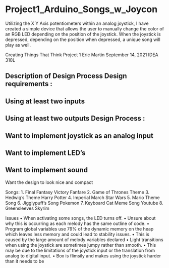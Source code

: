 # Project1_Arduino_Songs_w_Joycon

Utilizing the X Y Axis potentiometers within an analog joystick, I have created a simple device that allows the user to manually change the color of an RGB LED depending on the position of the joystick. When the joystick is depressed, depending on the position when depressed, a unique song will play as well.



Creating Things That Think
Project 1
Eric Martin
September 14, 2021
IDEA 310L



Description of
Design Process
Design requirements :
-
Using at least two inputs
-
Using at least two outputs
Design Process :
-
Want to implement joystick as an analog input
-
Want to implement LED’s
-
Want to implement sound
-
Want the design to look nice and compact


Songs:
1.
Final Fantasy Victory Fanfare
2.
Game of Thrones Theme
3.
Hedwig’s Theme Harry Potter
4.
Imperial March Star Wars
5.
Mario Theme Song
6.
Jigglypuff’s Song Pokemon
7.
Keyboard Cat Meme Song Youtube
8.
Greensleeves Skyrim


Issues
• When activating some songs, the LED turns off.
  • Unsure about why this is occurring as each melody has the same
outline of code.
• Program global variables use 79% of the dynamic memory on the heap
which leaves less memory and could lead to stability issues.
  • This is caused by the large amount of melody variables declared
• Light transitions when using the joystick are sometimes jumpy rather
than smooth.
  • This may be due to the limitations of the joystick input or the
translation from analog to digital input.
• Box is flimsily and makes using the joystick harder than it needs to be
